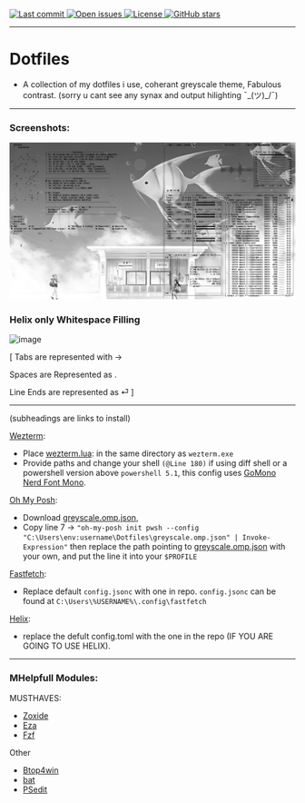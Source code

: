 <p>
  <a href="https://github.com/nodev7/nodevs-dotfiles/commits/main">
    <img src="https://img.shields.io/github/last-commit/nodev7/nodevs-dotfiles" alt="Last commit" />
  </a>
  <a href="https://github.com/nodev7/nodevs-dotfiles/issues">
    <img src="https://img.shields.io/github/issues/nodev7/nodevs-dotfiles" alt="Open issues" />
  </a>
  <a href="https://github.com/nodev7/nodevs-dotfiles/blob/main/LICENSE">
    <img src="https://img.shields.io/github/license/nodev7/nodevs-dotfiles" alt="License" />
  </a>
  <a href="https://github.com/nodev7/nodevs-dotfiles/stargazers">
    <img src="https://img.shields.io/github/stars/nodev7/nodevs-dotfiles?style=social" alt="GitHub stars" />
  </a>
</p>

---

# Dotfiles
- A collection of my dotfiles i use, coherant greyscale theme, Fabulous contrast. (sorry u cant see any synax and output hilighting ¯\_(ツ)_/¯)

---

### Screenshots:

![image](https://raw.githubusercontent.com/leastofthelords/dotfiles/refs/heads/main/Screenshots/Screenshot%202025-09-23%20181316.png)

### Helix only Whitespace Filling 

![image](https://github.com/user-attachments/assets/29e469c5-6318-4949-9d79-7f1fb36ac7fc)

[ Tabs are represented with →

Spaces are Represented as .

Line Ends are represented as ⏎ ]

---

(subheadings are links to install)

[Wezterm](https://wezterm.org/index.html):
- Place [wezterm.lua](./wezterm.lua): in the same directory as `wezterm.exe`
- Provide paths and change your shell `(@Line 180)` if using diff shell or a powershell version above `powershell 5.1`, this config uses [GoMono Nerd Font Mono](https://www.nerdfonts.com/font-downloads).

[Oh My Posh](https://ohmyposh.dev):
- Download [greyscale.omp.json](./greyscale.omp.json),
- Copy line 7 -> `"oh-my-posh init pwsh --config "C:\Users\env:username\Dotfiles\greyscale.omp.json" | Invoke-Expression"`  then replace the path pointing to [greyscale.omp.json](./greyscale.omp.json) with your own, and put the line it into your `$PROFILE`

  
[Fastfetch](https://github.com/fastfetch-cli/fastfetch):
- Replace default `config.jsonc` with one in repo. `config.jsonc` can be found at `C:\Users\%USERNAME%\.config\fastfetch`


[Helix](https://helix-editor.com):
- replace the defult config.toml with the one in the repo (IF YOU ARE GOING TO USE HELIX).

---

### MHelpfull Modules:

MUSTHAVES:
- [Zoxide](https://github.com/ajeetdsouza/zoxide)
- [Eza](github.com/search?q=eza&type=repositories)
- [Fzf](https://github.com/junegunn/fzf)

Other
- [Btop4win](https://github.com/aristocratos/btop4win)
- [bat](https://github.com/sharkdp/bat)
- [PSedit](https://github.com/ironmansoftware/psedit)










